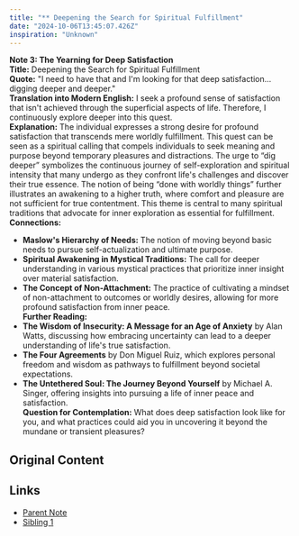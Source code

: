 ```yaml
---
title: "** Deepening the Search for Spiritual Fulfillment"
date: "2024-10-06T13:45:07.426Z"
inspiration: "Unknown"
---
```


**Note 3: The Yearning for Deep Satisfaction**  
**Title:** Deepening the Search for Spiritual Fulfillment  
**Quote:** "I need to have that and I'm looking for that deep satisfaction... digging deeper and deeper."  
**Translation into Modern English:** I seek a profound sense of satisfaction that isn't achieved through the superficial aspects of life. Therefore, I continuously explore deeper into this quest.  
**Explanation:** The individual expresses a strong desire for profound satisfaction that transcends mere worldly fulfillment. This quest can be seen as a spiritual calling that compels individuals to seek meaning and purpose beyond temporary pleasures and distractions. The urge to “dig deeper” symbolizes the continuous journey of self-exploration and spiritual intensity that many undergo as they confront life's challenges and discover their true essence. The notion of being “done with worldly things” further illustrates an awakening to a higher truth, where comfort and pleasure are not sufficient for true contentment. This theme is central to many spiritual traditions that advocate for inner exploration as essential for fulfillment.  
**Connections:**  
- **Maslow's Hierarchy of Needs:** The notion of moving beyond basic needs to pursue self-actualization and ultimate purpose.  
- **Spiritual Awakening in Mystical Traditions:** The call for deeper understanding in various mystical practices that prioritize inner insight over material satisfaction.  
- **The Concept of Non-Attachment:** The practice of cultivating a mindset of non-attachment to outcomes or worldly desires, allowing for more profound satisfaction from inner peace.  
**Further Reading:**  
- **The Wisdom of Insecurity: A Message for an Age of Anxiety** by Alan Watts, discussing how embracing uncertainty can lead to a deeper understanding of life's true satisfaction.  
- **The Four Agreements** by Don Miguel Ruiz, which explores personal freedom and wisdom as pathways to fulfillment beyond societal expectations.  
- **The Untethered Soul: The Journey Beyond Yourself** by Michael A. Singer, offering insights into pursuing a life of inner peace and satisfaction.  
**Question for Contemplation:** What does deep satisfaction look like for you, and what practices could aid you in uncovering it beyond the mundane or transient pleasures?  



## Original Content



## Links

- [Parent Note](/parent-note.md)
- [Sibling 1](/zettel1.md)
